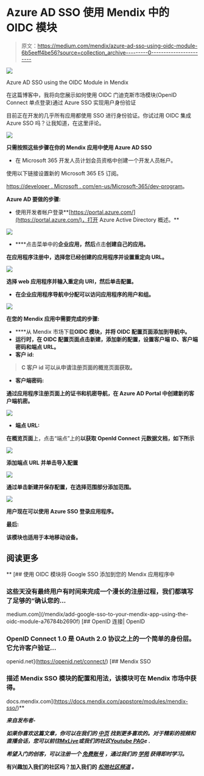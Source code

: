 # Azure AD SSO 使用 Mendix 中的 OIDC 模块

> 原文：<https://medium.com/mendix/azure-ad-sso-using-oidc-module-6b5eeff4be56?source=collection_archive---------0----------------------->

![](img/6b1fcb1139316b312cf8239697a61f45.png)

Azure AD SSO using the OIDC Module in Mendix

在这篇博客中，我将向您展示如何使用 OIDC 门迪克斯市场模块(OpenID Connect 单点登录)通过 Azure SSO 实现用户身份验证

目前正在开发的几乎所有应用都使用 SSO 进行身份验证。你试过用 OIDC 集成 Azure SSO 吗？让我知道，在这里评论。

![](img/0aaef9b38dd9fa4358d6d3cabd108ffd.png)

**只需按照这些步骤在你的 Mendix 应用中使用 Azure AD SSO**

*   在 Microsoft 365 开发人员计划会员资格中创建一个开发人员帐户。

使用以下链接设置新的 Microsoft 365 E5 订阅。

[https://developer . Microsoft . com/en-us/Microsoft-365/dev-program](https://developer.microsoft.com/en-us/microsoft-365/dev-program)。

**Azure AD 要做的步骤:**

*   使用开发者帐户登录**[https://portal.azure.com/](https://portal.azure.com/)，打开 Azure Active Directory 概述。**

**![](img/f2bce875865ca58212e61499d0d13729.png)**

*   ****点击菜单中的**企业应用，然后**点击**创建自己的应用。**

**在应用程序注册中，选择您已经创建的应用程序并设置重定向 URL。**

**![](img/98d60344dbd35f3e77428a2c6623fa26.png)**

**选择 web 应用程序并输入重定向 URI，然后单击配置。**

*   **在企业应用程序导航中分配可以访问应用程序的用户和组。**

**![](img/7a283faa53202c83ef3f94c0bd2a60b1.png)**

****在您的 Mendix 应用中需要完成的步骤:****

*   ****从 Mendix 市场下载**OIDC 模块，并将 OIDC 配置页面添加到导航中。**
*   **运行时，**在 OIDC 配置页面点击**新建，添加新的配置，设置客户端 ID、客户端密码和端点 URL。**
*   ****客户 id:****

> **C 客户 id 可以从申请注册页面的概览页面获取。**

*   ****客户端密码:****

**通过应用程序注册页面上的证书和机密导航，在 Azure AD Portal 中创建新的客户端机密。**

**![](img/081c048797f69b46f55e29fa1005068d.png)**

*   ****端点 URL:****

**在概览页面**上，点击“端点”上的**以获取 OpenId Connect 元数据文档，如下所示**

**![](img/7dc8c6acde882f731ec608205e6dfb6d.png)**

**添加端点 URL 并单击导入配置**

**![](img/450fb3dea87b13ead03f9beea698a5cd.png)**

**通过单击新建并保存配置，在选择范围部分添加范围。**

**![](img/ff2027eeaca6d9ffa108dcf03eca3d67.png)**

**用户现在可以使用 Azure SSO 登录应用程序。**

****最后:****

**该模块也适用于本地移动设备。**

## **阅读更多**

**[](/mendix/add-google-sso-to-your-mendix-app-using-the-oidc-module-a76784b2690f) [## 使用 OIDC 模块将 Google SSO 添加到您的 Mendix 应用程序中

### 这些天没有最终用户有时间来完成一个漫长的注册过程，我们都填写了足够的“确认您的…

medium.com](/mendix/add-google-sso-to-your-mendix-app-using-the-oidc-module-a76784b2690f)  [## OpenID 连接| OpenID

### OpenID Connect 1.0 是 OAuth 2.0 协议之上的一个简单的身份层。它允许客户验证…

openid.net](https://openid.net/connect/)  [## Mendix SSO

### 描述 Mendix SSO 模块的配置和用法，该模块可在 Mendix 市场中获得。

docs.mendix.com](https://docs.mendix.com/appstore/modules/mendix-sso/)** 

***来自发布者-***

***如果你喜欢这篇文章，你可以在我们的* [*中页*](https://medium.com/mendix) *找到更多喜欢的。对于精彩的视频和直播会话，您可以前往*[*MxLive*](https://www.mendix.com/live/)*或我们的社区*[*Youtube PAG*](https://www.youtube.com/c/MendixCommunity/community)*e .***

***希望入门的创客，可以注册一个* [*免费账号*](https://signup.mendix.com/link/signup/?source=direct) *，通过我们的* [*学苑*](https://academy.mendix.com/link/home) *获得即时学习。***

**有兴趣加入我们的社区吗？加入我们的 [*松弛社区频道*](https://join.slack.com/t/mendixcommunity/shared_invite/zt-hwhwkcxu-~59ywyjqHlUHXmrw5heqpQ) *。***